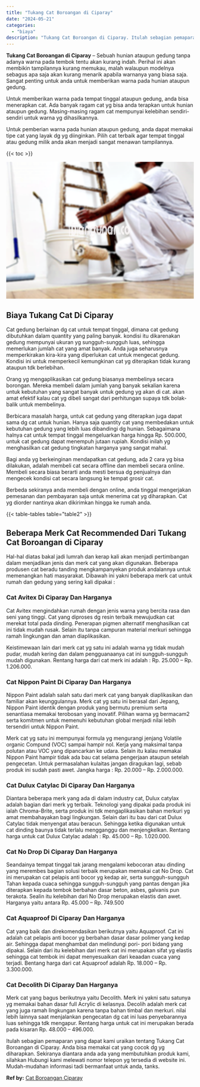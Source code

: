 ```yaml
---
title: "Tukang Cat Boroangan di Ciparay"
date: "2024-05-21"
categories: 
  - "biaya"
description: "Tukang Cat Boroangan di Ciparay. Itulah sebagian pemaparan yang dapat kami uraikan tentang Tukang Cat Boroangan di Ciparay. Anda bisa memakai cat yang cocok..."
---
```


**Tukang Cat Boroangan di Ciparay** – Sebuah hunian ataupun gedung tanpa adanya warna pada tembok tentu akan kurang indah. Perihal ini akan membikin tampilannya kurang memukau, malah walaupun modelnya sebagus apa saja akan kurang menarik apabila warnanya yang biasa saja. Sangat penting untuk anda untuk memberikan warna pada hunian ataupun gedung.

Untuk memberikan warna pada tempat tinggal ataupun gedung, anda bisa menerapkan cat. Ada banyak ragam cat yg bisa anda terapkan untuk hunian ataupun gedung. Masing-masing ragam cat mempunyai kelebihan sendiri-sendiri untuk warna yg dihasilkannya.

Untuk pemberian warna pada hunian ataupun gedung, anda dapat memakai tipe cat yang layak dg yg diinginkan. Pilih cat terbaik agar tempat tinggal atau gedung milik anda akan menjadi sangat menawan tampilannya.

{{< toc >}}

![Tukang Cat Boroangan di Ciparay](/images/jasa-cat-murah33.png)

## Biaya Tukang Cat Di Ciparay

Cat gedung berlainan dg cat untuk tempat tinggal, dimana cat gedung dibutuhkan dalam quantity yang paling banyak. kondisi itu dikarenakan gedung mempunyai ukuran yg sungguh-sungguh luas, sehingga memerlukan jumlah cat yang amat banyak. Anda juga seharusnya memperkirakan kira-kira yang diperlukan cat untuk mengecat gedung. Kondisi ini untuk memperkecil kemungkinan cat yg diterapkan tidak kurang ataupun tdk berlebihan.

Orang yg mengaplikasikan cat gedung biasanya membelinya secara borongan. Mereka membeli dalam jumlah yang banyak sekalian karena untuk kebutuhan yang sangat banyak untuk gedung yg akan di cat. akan amat efektif kalau cat yg dibeli sangat dari perhitungan supaya tdk bolak-balik untuk membelinya.

Berbicara masalah harga, untuk cat gedung yang diterapkan juga dapat sama dg cat untuk hunian. Hanya saja quantity cat yang membedakan untuk kebutuhan gedung yang lebih luas dibandingi dg hunian. Sebagaimana halnya cat untuk tempat tinggal mengeluarkan harga hingga Rp. 500.000, untuk cat gedung dapat menempuh jutaan rupiah. Kondisi inilah yg menghasilkan cat gedung tingkatan harganya yang sangat mahal.

Bagi anda yg berkeinginan mendapatkan cat gedung, ada 2 cara yg bisa dilakukan, adalah membeli cat secara offline dan membeli secara online. Membeli secara biasa berarti anda mesti bersua dg penjualnya dan mengecek kondisi cat secara langsung ke tempat grosir cat.

Berbeda sekiranya anda membeli dengan online, anda tinggal mengerjakan pemesanan dan pembayaran saja untuk menerima cat yg diharapkan. Cat yg diorder nantinya akan dikirimkan hingga ke rumah anda.

{{< table-tables table="table2" >}}

## Beberapa Merk Cat Recommended Dari Tukang Cat Boroangan di Ciparay

Hal-hal diatas bakal jadi lumrah dan kerap kali akan menjadi pertimbangan dalam menjadikan jenis dan merk cat yang akan digunakan. Beberapa produsen cat beradu tanding mengkampanyekan produk andalannya untuk memenangkan hati masyarakat. Dibawah ini yakni beberapa merk cat untuk rumah dan gedung yang sering kali dipakai :

### Cat Avitex Di Ciparay Dan Harganya

Cat Avitex mengindahkan rumah dengan jenis warna yang bercita rasa dan seni yang tinggi. Cat yang diproses dg resin terbaik mewujudkan cat merekat total pada dinding. Penerapan pigmen alternatif menghasilkan cat ini tidak mudah rusak. Selain itu tanpa campuran material merkuri sehingga ramah lingkungan dan aman diaplikasikan.

Keistimewaan lain dari merk cat yg satu ini adalah warna yg tidak mudah pudar, mudah kering dan dalam pengguanaanya cat ini sungguh-sungguh mudah digunakan. Rentang harga dari cat merk ini adalah : Rp. 25.000 – Rp. 1.206.000.

### Cat Nippon Paint Di Ciparay Dan Harganya

Nippon Paint adalah salah satu dari merk cat yang banyak diaplikasikan dan familiar akan keunggulannya. Merk cat yg satu ini berasal dari Jepang, Nippon Paint identik dengan produk yang bermutu premium serta senantiasa memakai terobosan yang inovatif. Pilihan warna yg bermacam2 serta komitmen untuk memenuhi kebutuhan global menjadi nilai lebih tersendiri untuk Nippon Paint.

Merk cat yg satu ini mempunyai formula yg mengurangi jenjang Volatile organic Compund (VOC) sampai hampir nol. Kerja yang maksimal tanpa polutan atau VOC yang dipancarkan ke udara. Selain itu kalau memakai Nippon Paint hampir tidak ada bau cat selama pengerjaan ataupun setelah pengecetan. Untuk permasalahan kulaitas jangan diragukan lagi, sebab produk ini sudah pasti awet. Jangka harga : Rp. 20.000 – Rp. 2.000.000.

### Cat Dulux Catylac Di Ciparay Dan Harganya

Diantara beberapa merk yang ada di dalam industry cat, Dulux catylax adalah bagian dari merk yg terbaik. Teknologi yang dipakai pada produk ini ialah Chroma-Brite, serta produk ini tdk mengaplikasikan bahan merkuri yg amat membahayakan bagi lingkungan. Selain dari itu bau dari cat Dulux Catylac tidak menyengat atau beracun. Sehingga ketika digunakan untuk cat dinding baunya tidak terlalu mengganggu dan menjengkelkan. Rentang harga untuk cat Dulux Catylac adalah : Rp. 45.000 – Rp. 1.020.000.

### Cat No Drop Di Ciparay Dan Harganya

Seandainya tempat tinggal tak jarang mengalami kebocoran atau dinding yang merembes bagian solusi terbaik merupakan memakai cat No Drop. Cat ini merupakan cat pelapis anti bocor yg kedap air, serta sungguh-sungguh Tahan kepada cuaca sehingga sungguh-sungguh yang pantas dengan jika diterapkan kepada tembok berbahan dasar beton, asbes, galvanis pun terakota. Sealin itu kelebihan dari No Drop merupakan elastis dan awet. Harganya yaitu antara Rp. 45.000 – Rp. 749.500

### Cat Aquaproof Di Ciparay Dan Harganya

Cat yang baik dan direkomendasikan berikutnya yaitu Aquaproof. Cat ini adalah cat pelapis anti bocor yg berbahan dasar dasar polimer yang kedap air. Sehingga dapat menghambat dan melindungi pori- pori bidang yang dipakai. Selain dari itu kelebihan dari merk cat ini merupakan sifat yg elastis sehingga cat tembok ini dapat menyesuaikan dari keaadan cuaca yang terjadi. Bentang harga dari cat Aquaproof adalah Rp. 18.000 – Rp. 3.300.000.

### Cat Decolith Di Ciparay Dan Harganya

Merk cat yang bagus berikutnya yaitu Decolith. Merk ini yakni satu satunya yg memakai bahan dasar full Acrylic di kelasnya. Decolih adalah merk cat yang juga ramah lingkungan karena tanpa bahan timbal dan merkuri. nilai lebih lainnya saat menjalankan pengecatan dg cat ini luas penyebarannya luas sehingga tdk mengapur. Rentang harga untuk cat ini merupakan berada pada kisaran Rp. 48.000 – 496.000.

Itulah sebagian pemaparan yang dapat kami uraikan tentang Tukang Cat Boroangan di Ciparay. Anda bisa memakai cat yang cocok dg yg diharapkan. Sekiranya diantara anda ada yang membutuhkan produk kami, silahkan Hubungi kami melewati nomor telepon yg tersedia di website ini. Mudah-mudahan informasi tadi bermanfaat untuk anda, tanks.

**Ref by:** [Cat Boroangan Ciparay](https://id.wikipedia.org/wiki/Cat)
